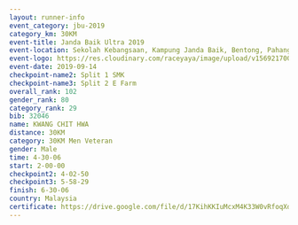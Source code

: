 ```yaml
---
layout: runner-info 
event_category: jbu-2019 
category_km: 30KM 
event-title: Janda Baik Ultra 2019  
event-location: Sekolah Kebangsaan, Kampung Janda Baik, Bentong, Pahang, Malaysia 
event-logo: https://res.cloudinary.com/raceyaya/image/upload/v1569217009/logo/janda-baik_vch1pc.jpg 
event-date: 2019-09-14 
checkpoint-name2: Split 1 SMK 
checkpoint-name3: Split 2 E Farm 
overall_rank: 102
gender_rank: 80
category_rank: 29
bib: 32046
name: KWANG CHIT HWA
distance: 30KM
category: 30KM Men Veteran
gender: Male
time: 4-30-06
start: 2-00-00
checkpoint2: 4-02-50
checkpoint3: 5-58-29
finish: 6-30-06
country: Malaysia
certificate: https://drive.google.com/file/d/17KihKKIuMcxM4K33W0vRfoqXduwpi8C0/view?usp=sharing
---
```

